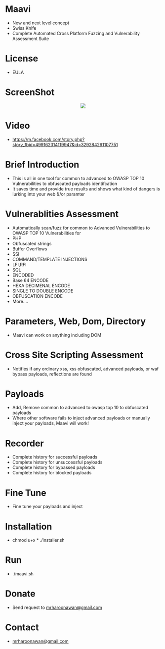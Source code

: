 # Maavi
- New and next level concept
- Swiss Knife
- Complete Automated Cross Platform Fuzzing and Vulnerability Assessment Suite

# License
- EULA

# ScreenShot
<div align="center">
    <img src="https://i.ibb.co/VBRLtq0/up2.png"</img> 
</div>

# Video
- https://m.facebook.com/story.php?story_fbid=499162314119947&id=329284291107751

# Brief Introduction
- This is all in one tool for common to advanced to OWASP TOP 10 Vulnerabilities to obfuscated payloads identifcation
- It saves time and provide true results and shows what kind of dangers is lurking into your web &/or paramter

# Vulnerablities Assessment
- Automatically scan/fuzz for common to Advanced Vulnerabilities to OWASP TOP 10 Vulnerabilities for
- PHP
- Obfuscated strings
- Buffer Overflows
- SSI
- COMMAND/TEMPLATE INJECTIONS
- LFI,RFI
- SQL
- ENCODED
- Base 64 ENCODE
- HEXA DECIMENAL ENCODE
- SINGLE TO DOUBLE ENCODE
- OBFUSCATION ENCODE
- More....

# Parameters, Web, Dom, Directory
- Maavi can work on anything including DOM

# Cross Site Scripting Assessment
- Notifies if any ordinary xss, xss obfuscated, advanced payloads, or waf bypass payloads, reflections are found

# Payloads
- Add, Remove common to advanced to owasp top 10 to obfuscated payloads
- Where other software fails to inject advanced payloads or manually inject your payloads, Maavi will work!

# Recorder
- Complete history for successful payloads
- Complete history for unsuccessful payloads
- Complete history for bypassed payloads
- Complete history for blocked payloads

# Fine Tune
- Fine tune your payloads and inject

# Installation
- chmod u+x *
./installer.sh

# Run
- ./maavi.sh

# Donate
- Send request to mrharoonawan@gmail.com

# Contact
- mrharoonawan@gmail.com
